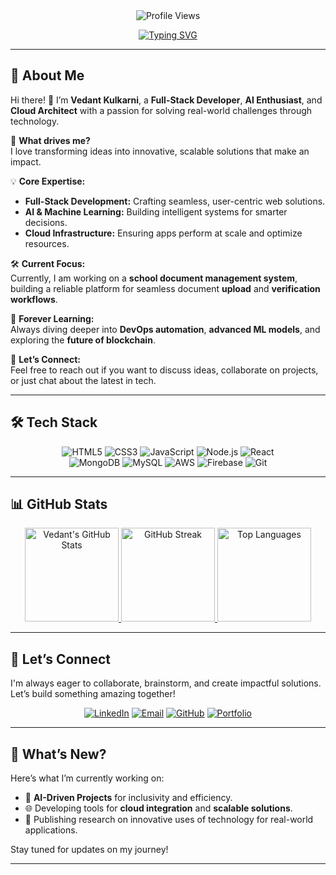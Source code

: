 <!-- Main Header -->
<div align="center">



<!-- Profile Views Counter -->
<img src="https://komarev.com/ghpvc/?username=vedant1612&style=flat-square&color=blue" alt="Profile Views" />

<!-- Typing Animation -->
[![Typing SVG](https://readme-typing-svg.herokuapp.com?font=Fira+Code&color=0EF7E6&size=30&width=600&lines=Hello!+I'm+Vedant+Kulkarni;Full-Stack+Developer+%7C+AI+Enthusiast;Tech+Innovator;Passionate+about+Technology)](https://git.io/typing-svg)

</div>

---

## 🌟 **About Me**

Hi there! 👋 I’m **Vedant Kulkarni**, a **Full-Stack Developer**, **AI Enthusiast**, and **Cloud Architect** with a passion for solving real-world challenges through technology.

🔎 **What drives me?**  
I love transforming ideas into innovative, scalable solutions that make an impact.

💡 **Core Expertise:**  
- **Full-Stack Development:** Crafting seamless, user-centric web solutions.  
- **AI & Machine Learning:** Building intelligent systems for smarter decisions.  
- **Cloud Infrastructure:** Ensuring apps perform at scale and optimize resources.  

🛠️ **Current Focus:**  
Currently, I am working on a **school document management system**, building a reliable platform for seamless document **upload** and **verification workflows**.

🌱 **Forever Learning:**  
Always diving deeper into **DevOps automation**, **advanced ML models**, and exploring the **future of blockchain**.

💬 **Let’s Connect:**  
Feel free to reach out if you want to discuss ideas, collaborate on projects, or just chat about the latest in tech.

---

## 🛠️ **Tech Stack**

<div align="center">

<p>
  <img src="https://img.shields.io/badge/-HTML5-E34F26?style=for-the-badge&logo=html5&logoColor=white" alt="HTML5">
  <img src="https://img.shields.io/badge/-CSS3-1572B6?style=for-the-badge&logo=css3&logoColor=white" alt="CSS3">
  <img src="https://img.shields.io/badge/-JavaScript-F7DF1E?style=for-the-badge&logo=javascript&logoColor=black" alt="JavaScript">
  <img src="https://img.shields.io/badge/-Node.js-339933?style=for-the-badge&logo=node.js&logoColor=white" alt="Node.js">
  <img src="https://img.shields.io/badge/-React-61DAFB?style=for-the-badge&logo=react&logoColor=black" alt="React"><br>
  <img src="https://img.shields.io/badge/-MongoDB-47A248?style=for-the-badge&logo=mongodb&logoColor=white" alt="MongoDB">
  <img src="https://img.shields.io/badge/-MySQL-4479A1?style=for-the-badge&logo=mysql&logoColor=white" alt="MySQL">
  <img src="https://img.shields.io/badge/-AWS-FF9900?style=for-the-badge&logo=amazon-aws&logoColor=white" alt="AWS">
  <img src="https://img.shields.io/badge/-Firebase-FFCA28?style=for-the-badge&logo=firebase&logoColor=black" alt="Firebase">
  <img src="https://img.shields.io/badge/-Git-F05032?style=for-the-badge&logo=git&logoColor=white" alt="Git">
</p>

</div>

---

## 📊 **GitHub Stats**

<div align="center">

<!-- GitHub Readme Stats -->
<a href="https://github.com/anuraghazra/github-readme-stats">
  <img src="https://github-readme-stats.vercel.app/api?username=Vedant1612&show_icons=true&theme=radical&count_private=true" alt="Vedant's GitHub Stats" height="150" />
</a>

<!-- Streak Stats -->
<a href="https://github.com/DenverCoder1/github-readme-streak-stats">
  <img src="https://github-readme-streak-stats.herokuapp.com?user=Vedant1612&theme=radical" alt="GitHub Streak" height="150" />
</a>

<!-- Top Languages -->
<a href="https://github.com/anuraghazra/github-readme-stats">
  <img src="https://github-readme-stats.vercel.app/api/top-langs/?username=Vedant1612&layout=compact&theme=radical" alt="Top Languages" height="150" />
</a>

</div>

---

## 🤝 **Let’s Connect**

I'm always eager to collaborate, brainstorm, and create impactful solutions. Let’s build something amazing together!  

<div align="center">

[![LinkedIn](https://img.shields.io/badge/-LinkedIn-blue?style=for-the-badge&logo=linkedin&logoColor=white)](https://linkedin.com/in/vedantkulkarniindia/)
[![Email](https://img.shields.io/badge/-Email-red?style=for-the-badge&logo=gmail&logoColor=white)](mailto:Vedantkulkarni691@gmail.com)
[![GitHub](https://img.shields.io/badge/-GitHub-black?style=for-the-badge&logo=github&logoColor=white)](https://github.com/Vedant1612)
[![Portfolio](https://img.shields.io/badge/-Portfolio-4E9CAF?style=for-the-badge&logo=google-chrome&logoColor=white)](#) <!-- Replace # with portfolio link -->

</div>

---

## 🚀 **What’s New?**

Here’s what I’m currently working on:  
- 🎯 **AI-Driven Projects** for inclusivity and efficiency.  
- 🌐 Developing tools for **cloud integration** and **scalable solutions**.  
- 📝 Publishing research on innovative uses of technology for real-world applications.  

Stay tuned for updates on my journey!

---

